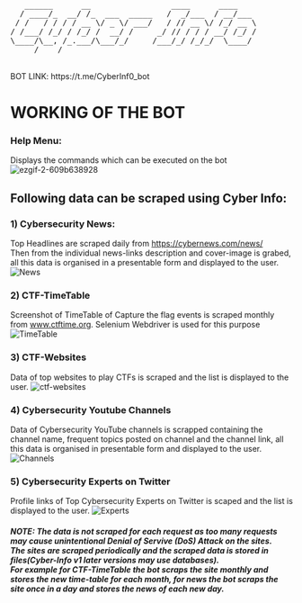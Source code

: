 <pre>
   ______      __                 ____      ____    
  / ____/_  __/ /_  ___  _____   /  _/___  / __/___ 
 / /   / / / / __ \/ _ \/ ___/   / // __ \/ /_/ __ \
/ /___/ /_/ / /_/ /  __/ /     _/ // / / / __/ /_/ /
\____/\__, /_.___/\___/_/     /___/_/ /_/_/  \____/ 
     /____/                                         
</pre>
</br>
BOT LINK: https://t.me/CyberInf0_bot
</br>

# WORKING OF THE BOT

### Help Menu: 
Displays the commands which can be executed on the bot
![ezgif-2-609b638928](https://user-images.githubusercontent.com/88927842/171376432-b228ebe1-b4d6-4432-a879-8b13dee67860.gif)

## Following data can be scraped using Cyber Info:

### 1) Cybersecurity News:
Top Headlines are scraped daily from https://cybernews.com/news/ </br> 
Then from the individual news-links description and cover-image is grabed, all this data is organised in a presentable form and displayed to the user.
![News](https://user-images.githubusercontent.com/88927842/171376461-35b784fa-dd39-450e-aca5-9ceb9449d5f4.JPG)

### 2) CTF-TimeTable
Screenshot of TimeTable of Capture the flag events is scraped monthly from www.ctftime.org.
Selenium Webdriver is used for this purpose
![TimeTable](https://user-images.githubusercontent.com/88927842/171376487-64009b86-251b-4895-9935-f4592cb3365e.JPG)

### 3) CTF-Websites
Data of top websites to play CTFs is scraped and the list is displayed to the user.
![ctf-websites](https://user-images.githubusercontent.com/88927842/171378979-8d3cb041-f5b0-4b40-8cfa-c89332912fe5.JPG)

### 4) Cybersecurity Youtube Channels
Data of Cybersecurity YouTube channels is scrapped containing the channel name, frequent topics posted on channel and the channel link, all this data is organised in presentable form and displayed to the user.
![Channels](https://user-images.githubusercontent.com/88927842/171378995-a58fbb98-8b3d-4094-a1b0-05afe531a25e.JPG)

### 5) Cybersecurity Experts on Twitter
Profile links of Top Cybersecurity Experts on Twitter is scaped and the list is displayed to the user.
![Experts](https://user-images.githubusercontent.com/88927842/171379010-5140cd10-d7bc-4888-a7ea-8996d8966539.JPG)

#### <i>NOTE: The data is not scraped for each request as too many requests may cause unintentional Denial of Servive (DoS) Attack on the sites.</br>The sites are scraped periodically and the scraped data is stored in files(Cyber-Info v1 later versions may use databases).</br>For example for CTF-TimeTable the bot scraps the site monthly and stores the new time-table for each month, for news the bot scraps the site once in a day and stores the news of each new day.</i>
